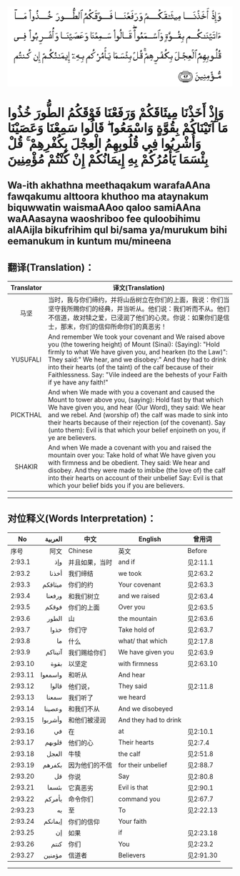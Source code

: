 ![002:093](images/002_093.gif)

#  وَإِذْ أَخَذْنَا مِيثَاقَكُمْ وَرَفَعْنَا فَوْقَكُمُ الطُّورَ خُذُوا مَا آتَيْنَاكُمْ بِقُوَّةٍ وَاسْمَعُوا ۖ قَالُوا سَمِعْنَا وَعَصَيْنَا وَأُشْرِبُوا فِي قُلُوبِهِمُ الْعِجْلَ بِكُفْرِهِمْ ۚ قُلْ بِئْسَمَا يَأْمُرُكُمْ بِهِ إِيمَانُكُمْ إِنْ كُنْتُمْ مُؤْمِنِينَ 

## Wa-ith akhathna meethaqakum warafaAAna fawqakumu alttoora khuthoo ma ataynakum biquwwatin waismaAAoo qaloo samiAAna waAAasayna waoshriboo fee quloobihimu alAAijla bikufrihim qul bi/sama ya/murukum bihi eemanukum in kuntum mu/mineena

## 翻译(Translation)：

| Translator | 译文(Translation)                                            |
|:----------:| ------------------------------------------------------------ |
| 马坚       | 当时，我与你们缔约，并将山岳树立在你们的上面，我说：你们当坚守我所赐你们的经典，并当听从。他们说：我们听而不从。他们不信道，故对犊之爱，已浸润了他们的心灵。你说：如果你们是信士，那末，你们的信仰所命你们的真恶劣！ |
| YUSUFALI   | And remember We took your covenant and We raised above you (the towering height) of Mount (Sinai): (Saying): "Hold firmly to what We have given you, and hearken (to the Law)": They said:" We hear, and we disobey:" And they had to drink into their hearts (of the taint) of the calf because of their Faithlessness. Say: "Vile indeed are the behests of your Faith if ye have any faith!" |
| PICKTHAL   | And when We made with you a covenant and caused the Mount to tower above you, (saying): Hold fast by that which We have given you, and hear (Our Word), they said: We hear and we rebel. And (worship of) the calf was made to sink into their hearts because of their rejection (of the covenant). Say (unto them): Evil is that which your belief enjoineth on you, if ye are believers. |
| SHAKIR     | And when We made a covenant with you and raised the mountain over you: Take hold of what We have given you with firmness and be obedient. They said: We hear and disobey. And they were made to imbibe (the love of) the calf into their hearts on account of their unbelief Say: Evil is that which your belief bids you if you are believers. |

---

## 对位释义(Words Interpretation)：

| No      | العربية | 中文           | English               | 曾用词    |
| ------- | ------: | -------------- | --------------------- | --------- |
| 序号    |    阿文 | Chinese        | 英文                  | Before    |
| 2:93.1  |     وإذ | 并且如果，当时 | and if                | 见2:11.1  |
| 2:93.2  |   أخذنا | 我们缔结       | we took               | 见2:63.2  |
| 2:93.3  | ميثاقكم | 你们的约       | Your covenant         | 见2:63.3  |
| 2:93.4  |  ورفعنا | 和我们树立     | and we raised         | 见2:63.4  |
| 2:93.5  |   فوقكم | 你们的上面     | Over you              | 见2:63.5  |
| 2:93.6  |   الطور | 山             | the mountain          | 见2:63.6  |
| 2:93.7  |    خذوا | 你们守         | Take hold of          | 见2:63.7  |
| 2:93.8  |      ما | 什么           | what/ that which      | 见2:17.8  |
| 2:93.9  | آتيناكم | 我们赐给你们   | We have given you     | 见2:63.9  |
| 2:93.10 |    بقوة | 以坚定         | with firmness         | 见2:63.10 |
| 2:93.11 | واسمعوا | 和听从         | And hear              |           |
| 2:93.12 |   قالوا | 他们说，       | They said             | 见2:11.8  |
| 2:93.13 |   سمعنا | 我们听了       | we heard              |           |
| 2:93.14 |  وعصينا | 和我们不从     | And we disobeyed      |           |
| 2:93.15 | وأشربوا | 和他们被浸润   | And they had to drink |           |
| 2:93.16 |      في | 在             | at                    | 见2:10.1  |
| 2:93.17 |  قلوبهم | 他们的心       | Their hearts          | 见2:7.4   |
| 2:93.18 |   العجل | 牛犊           | the calf              | 见2:51.8  |
| 2:93.19 |  بكفرهم | 因为他们的不信 | for their unbelief    | 见2:88.7  |
| 2:93.20 |      قل | 你说           | Say                   | 见2:80.8  |
| 2:93.21 |   بئسما | 它真恶劣       | Evil is that          | 见2:90.1  |
| 2:93.22 |  يأمركم | 命令你们       | command you           | 见2:67.7  |
| 2:93.23 |      به | 至             | To                    | 见2:22.13 |
| 2:93.24 | إيمانكم | 你们的信仰     | Your faith            |           |
| 2:93.25 |      إن | 如果           | if                    | 见2:23.18 |
| 2:93.26 |    كنتم | 你们           | You                   | 见2:23.2  |
| 2:93.27 |  مؤمنين | 信道者         | Believers             | 见2:91.30 |

---
